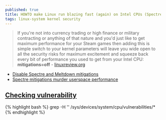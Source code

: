 ```yaml
---
published: true
title: HOWTO make Linux run blazing fast (again) on Intel CPUs (Spectre/Meltdown))
tags: linux-system kernel security
---
```

> If you're not into currency trading or high finance or military contracting or anything of that nature and you'd just like to get maximum performance for your Steam games then adding this is simple switch to your kernel parameters will leave you wide open to all the security risks for maximum excitement and squeeze back every bit of performance you used to get from your Intel CPU: **mitigations=off** - [linuxreview.org](https://linuxreviews.org/HOWTO_make_Linux_run_blazing_fast_(again)_on_Intel_CPUs)

- [Disable Spectre and Meltdown mitigations](https://unix.stackexchange.com/a/554922/192991)
- [Spectre mitigations murder userspace performance](https://news.ycombinator.com/item?id=27559795)

## [Checking vulnerability](https://linuxreviews.org/HOWTO_make_Linux_run_blazing_fast_(again)_on_Intel_CPUs)
{% highlight bash %}
grep -H '' /sys/devices/system/cpu/vulnerabilities/*
{% endhighlight %}
